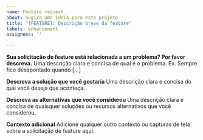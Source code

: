 ```yaml
---
name: Feature request
about: Sugira uma ideia para este projeto
title: "[FEATURE]: Descrição breve da feature"
labels: enhancement
assignees: ''

---
```


**Sua solicitação de feature está relacionada a um problema? Por favor descreva.**
Uma descrição clara e concisa de qual é o problema. Ex. Sempre fico desapontado quando [...]

**Descreva a solução que você gostaria**
Uma descrição clara e concisa do que você deseja que aconteça.

**Descreva as alternativas que você considerou**
Uma descrição clara e concisa de quaisquer soluções ou recursos alternativos que você considerou.

**Contexto adicional**
Adicione qualquer outro contexto ou capturas de tela sobre a solicitação de feature aqui.
